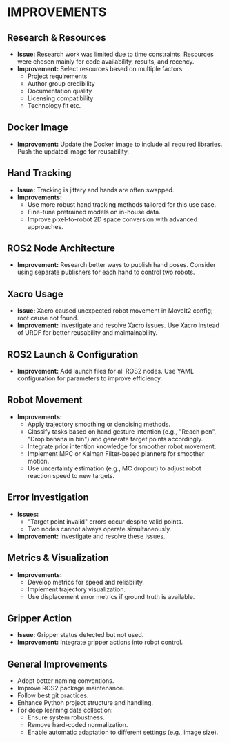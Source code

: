 # IMPROVEMENTS

## Research & Resources
- **Issue:** Research work was limited due to time constraints. Resources were chosen mainly for code availability, results, and recency.
- **Improvement:** Select resources based on multiple factors:
    - Project requirements
    - Author group credibility
    - Documentation quality
    - Licensing compatibility
    - Technology fit etc.

## Docker Image
- **Improvement:** Update the Docker image to include all required libraries. Push the updated image for reusability.

## Hand Tracking
- **Issue:** Tracking is jittery and hands are often swapped.
- **Improvements:**
    - Use more robust hand tracking methods tailored for this use case.
    - Fine-tune pretrained models on in-house data.
    - Improve pixel-to-robot 2D space conversion with advanced approaches.

## ROS2 Node Architecture
- **Improvement:** Research better ways to publish hand poses. Consider using separate publishers for each hand to control two robots.

## Xacro Usage
- **Issue:** Xacro caused unexpected robot movement in MoveIt2 config; root cause not found.
- **Improvement:** Investigate and resolve Xacro issues. Use Xacro instead of URDF for better reusability and maintainability.

## ROS2 Launch & Configuration
- **Improvement:** Add launch files for all ROS2 nodes. Use YAML configuration for parameters to improve efficiency.

## Robot Movement
- **Improvements:**
    - Apply trajectory smoothing or denoising methods.
    - Classify tasks based on hand gesture intention (e.g., "Reach pen", "Drop banana in bin") and generate target points accordingly.
    - Integrate prior intention knowledge for smoother robot movement.
    - Implement MPC or Kalman Filter-based planners for smoother motion.
    - Use uncertainty estimation (e.g., MC dropout) to adjust robot reaction speed to new targets.

## Error Investigation
- **Issues:**
    - "Target point invalid" errors occur despite valid points.
    - Two nodes cannot always operate simultaneously.
- **Improvement:** Investigate and resolve these issues.

## Metrics & Visualization
- **Improvements:**
    - Develop metrics for speed and reliability.
    - Implement trajectory visualization.
    - Use displacement error metrics if ground truth is available.

## Gripper Action
- **Issue:** Gripper status detected but not used.
- **Improvement:** Integrate gripper actions into robot control.

## General Improvements
- Adopt better naming conventions.
- Improve ROS2 package maintenance.
- Follow best git practices.
- Enhance Python project structure and handling.
- For deep learning data collection:
    - Ensure system robustness.
    - Remove hard-coded normalization.
    - Enable automatic adaptation to different settings (e.g., image size).